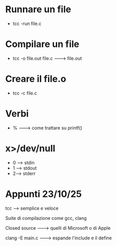 # Runnare un file

- tcc -run file.c

# Compilare un file

- tcc -o file.out file.c ---> file.out

# Creare il file.o

- tcc -c file.c

# Verbi

- % ---> come trattare su printf()

# x>/dev/null

- 0 --> stdin
- 1 --> stdout
- 2--> stderr

# Appunti 23/10/25

tcc --> semplice e veloce

Suite di compilazione come gcc, clang

Closed source ---> quelli di Microsoft o di Apple

clang -E main.c ---> espande l'include e il define